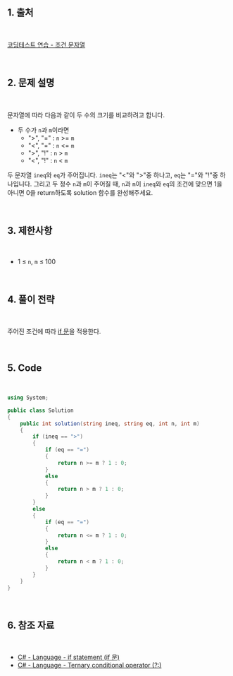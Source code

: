 ## 1. 출처

<br>

[코딩테스트 연습 - 조건 문자열](https://school.programmers.co.kr/learn/courses/30/lessons/181934)

<br>

## 2. 문제 설명

<br>

문자열에 따라 다음과 같이 두 수의 크기를 비교하려고 합니다.

- 두 수가 `n`과 `m`이라면
    - ">", "=" : `n` >= `m`
    - "<", "=" : `n` <= `m`
    - ">", "!" : `n` > `m`
    - "<", "!" : `n` < `m`

두 문자열 `ineq`와 `eq`가 주어집니다. `ineq`는 "<"와 ">"중 하나고, `eq`는 "="와 "!"중 하나입니다. 그리고 두 정수 `n`과 `m`이 주어질 때, `n`과 `m`이 `ineq`와 `eq`의 조건에 맞으면 1을 아니면 0을 return하도록 solution 함수를 완성해주세요.

<br>

## 3. 제한사항

<br>

- 1 ≤ `n`, `m` ≤ 100

<br>

## 4. 풀이 전략

<br>

주어진 조건에 따라 [if 문](https://peponi-paradise.tistory.com/entry/C-Language-if-statement)을 적용한다.

<br>

## 5. Code

<br>

```cs
using System;

public class Solution
{
    public int solution(string ineq, string eq, int n, int m)
    {
        if (ineq == ">")
        {
            if (eq == "=")
            {
                return n >= m ? 1 : 0;
            }
            else
            {
                return n > m ? 1 : 0;
            }
        }
        else
        {
            if (eq == "=")
            {
                return n <= m ? 1 : 0;
            }
            else
            {
                return n < m ? 1 : 0;
            }
        }
    }
}
```

<br>

## 6. 참조 자료

<br>

- [C# - Language - if statement (if 문)](https://peponi-paradise.tistory.com/entry/C-Language-if-statement)
- [C# - Language - Ternary conditional operator (?:)](https://peponi-paradise.tistory.com/entry/C-Language-Ternary-conditional-operator)